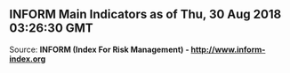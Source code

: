 ## INFORM Main Indicators as of Thu, 30 Aug 2018 03:26:30 GMT

Source: **INFORM (Index For Risk Management) - http://www.inform-index.org**